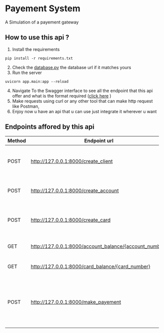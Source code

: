 # Payement System

A Simulation of a payement gateway

## How to use this api ?

1. Install the requirements

```
pip install -r requirements.txt
```

2. Check the [database.py](app/database.py) the database url if it matches yours
3. Run the server

```
uvicorn app.main:app --reload
```

4. Navigate To the Swagger interface to see all the endpoint that this api offer and what is the format required ([click here](http://127.0.0.1:8000/docs#/) )
5. Make requests using curl or any other tool that can make http request like Postman,
6. Enjoy now u have an api that u can use just integrate it wherever u want

## Endpoints affored by this api

| Method | Endpoint url                                           | Description                                                           |
| ------ | ------------------------------------------------------ | --------------------------------------------------------------------- |
| POST   | http://127.0.0.1:8000/create_client                    | To create a Client that can have a Banque account                     |
| POST   | http://127.0.0.1:8000/create_account                   | To create a Banque account for a client                               |
| POST   | http://127.0.0.1:8000/create_card                      | To create a Card like credit card or visa or master                   |
| GET    | http://127.0.0.1:8000/account_balance/{account_number} | To check the account balance                                          |
| GET    | http://127.0.0.1:8000/card_balance/{card_number}       | To check the card balance                                             |
| POST   | http://127.0.0.1:8000/make_payement                    | To do a transaction using the card info and account number and amount |
